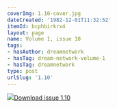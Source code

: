 ```yaml
---
coverImg: 1.10-cover.jpg
dateCreated: '1982-12-01T11:32:52'
itemId: bcphbirkrx4
layout: page
name: Volume 1, issue 10
tags:
- hasAuthor: dreamnetwork
- hasTag: dream-network-volume-1
- hasTag: dreamnetwork
type: post
urlSlug: '1.10'
---
```

<img class="card-journal-img" src="../images/1.10-rect.jpg"/><a href="../files/pdfs/Volume_1/1.10_Fusion_Volume_1_No._10_of_The_Dream_Network_Bulletin.pdf" download="">Download issue 1.10</a>